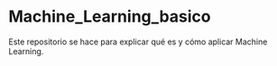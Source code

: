 # Machine_Learning_basico
Este repositorio se hace para explicar qué es y cómo aplicar Machine Learning. 
